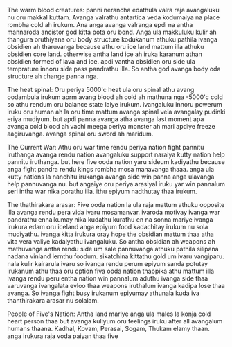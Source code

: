 The warm blood creatures:
	panni nerancha edathula valra raja avangaluku nu oru makkal kuttam.  Avanga valrathu antartica veda kodumaiya na place rombha cold ah irukum.  Ana anga avanga valranga epdi na antha mannaroda ancistor god kitta pota oru bond.  Anga ula makkuluku kulir ah thangura oruthiyana oru body structure kodukanum athuku pathila ivanga obsidien ah tharuvanga because athu oru ice land mattum illa athuku obsidien core land. otherwise antha land ice ah iruka karanum athan obsidien formed of lava and ice. apdi vantha obsidien oru side ula temprature innoru side pass pandrathu illa.
	So antha god avanga body oda structure ah change panna nga. 

The heat spinal:
	Oru periya 5000'c heat ula oru spinal athu avang oodambula irukum aprm avang blood ah cold ah mathuna nga  -5000'c cold so athu rendum oru balance state laiye irukum.
	ivangaluku innoru powerum iruku oru human ah la oru time mattum avanga spinal vela avangalay pudinki eriya mudiyum. but apdi panna avanga atha avanga last moment apa avanga cold blood ah vachi meega periya monster ah mari apdiye freeze aagiruvanga.
	avanga spinal oru sword ah maridum. 

The Current War:
	Athu oru war time rendu periya nation fight pannitu iruthanga avanga rendu nation avangaluku support naraiya kutty nation help pannitu iruthanga. but here five ooda nation yaru sideum kadiyathu because anga fight pandra rendu kings rombha mosa manavanga thaaa. anga ula kutty nations la nanchitu irukanga avanga side win panna anga ulavanga help pannuvanga nu. but angaiye oru periya arasiyal iruku yar win pannalum seri intha war nika porathu illa. ithu epiyum nadthutay thaa irukum. 

The thathirakara arasar:
	Five ooda nation la ula raja mattum athuku opposite illa avanga rendu pera vida ivaru mosamanvar. ivaroda motivay ivanga war pandrathu ennaikumay nika kudathu kurathu en na sonna mariye ivanga irukura edam oru iceland anga epiyum food kadachitay irukum nu sola mudiyathu. ivanga kitta irukura oray hope the obsidian mattum thaa atha vita vera valiye kadaiyathu ivangaluku. So antha obsidian ah weapons ah mathuvanga antha rendu side um sale pannuvanga athuku pathila silipana nadana vinland lernthu foodum. sikatchina kittathu gold um ivaru vangiparu. nala kulir kairarula ivaru so ivanga rendu perum epiyum sanda potutay irukanum athu thaa oru option fiva ooda nation thappika athu mattum illa ivanga rendu peru entha nation win pannalum aduthu ivanga side thaa varuvanga ivangalata evloo thaa weapons iruthalum ivanga kadipa lose thaa avanga. So ivanga fight busy irukanum epiyumay athunala kuda iva thanthirakara arasar nu solalam.

People of Five's Nation:
	Antha land mariye anga ula males la konja cold heart person thaa but avanga kuliyum oru feelings iruku after all avangalum humans thaana. Kadhal, Kovam, Perasai, Sogam, Thukam elamy thaan. anga irukura raja voda paiyan thaa five